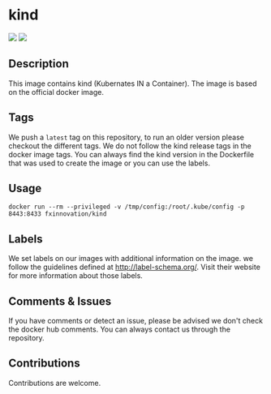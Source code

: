 # kind
[![](https://images.microbadger.com/badges/version/fxinnovation/kind.svg)](https://microbadger.com/images/fxinnovation/kind "Get your own version badge on microbadger.com") [![](https://images.microbadger.com/badges/image/fxinnovation/kind.svg)](https://microbadger.com/images/fxinnovation/kind "Get your own image badge on microbadger.com")
## Description
This image contains kind (Kubernates IN a Container). The image is based on the official docker image.

## Tags
We push a `latest` tag on this repository, to run an older version please checkout the different tags.
We do not follow the kind release tags in the docker image tags. You can always find the kind version in the Dockerfile that was used to create the image or you can use the labels.

## Usage
`docker run --rm --privileged -v /tmp/config:/root/.kube/config -p 8443:8433 fxinnovation/kind`

## Labels
We set labels on our images with additional information on the image. we follow the guidelines defined at http://label-schema.org/. Visit their website for more information about those labels.

## Comments & Issues
If you have comments or detect an issue, please be advised we don't check the docker hub comments. You can always contact us through the repository.

## Contributions
Contributions are welcome.
